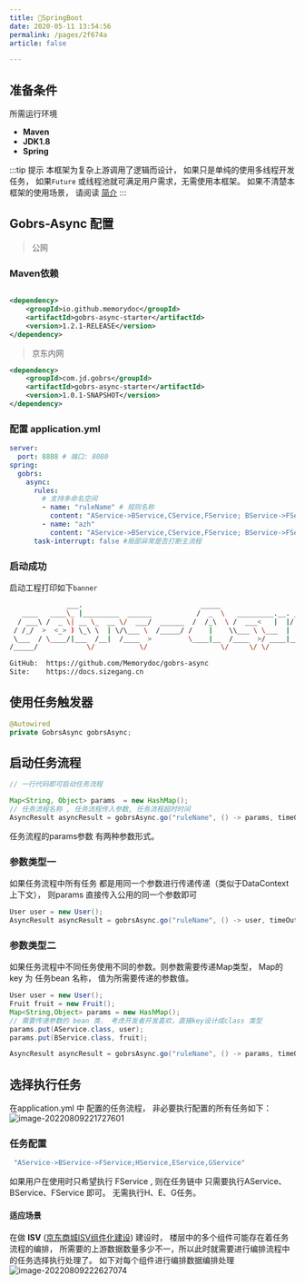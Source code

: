 ```yaml
---
title: 🌭SpringBoot 
date: 2020-05-11 13:54:56 
permalink: /pages/2f674a 
article: false

---
```


## 准备条件

所需运行环境

* **Maven**
* **JDK1.8**
* **Spring**

:::tip 提示
本框架为复杂上游调用了逻辑而设计， 如果只是单纯的使用多线程开发任务， 如果<code>Future</code> 或线程池就可满足用户需求，无需使用本框架。 如果不清楚本框架的使用场景，
请阅读 [简介](/pages/52d5c3 )
:::

## Gobrs-Async 配置

> 公网
### Maven依赖

```xml

<dependency>
    <groupId>io.github.memorydoc</groupId>
    <artifactId>gobrs-async-starter</artifactId>
    <version>1.2.1-RELEASE</version>
</dependency>

```

> 京东内网
```xml
<dependency>
    <groupId>com.jd.gobrs</groupId>
    <artifactId>gobrs-async-starter</artifactId>
    <version>1.0.1-SNAPSHOT</version>
</dependency>
```


### 配置 application.yml

```yaml
server:
  port: 8888 # 端口: 8080
spring:
  gobrs:
    async:
      rules:
        # 支持多命名空间
        - name: "ruleName" # 规则名称 
          content: "AService->BService,CService,FService; BService->FService,GService;"
        - name: "azh"
          content: "AService->BService,CService,FService; BService->FService,GService;"
      task-interrupt: false #局部异常是否打断主流程
```

### 启动成功
启动工程打印如下<code>banner</code>
```sh  
              ___.                             _____                               
   ____   ____\_ |_________  ______           /  _  \   _________.__. ____   ____  
  / ___\ /  _ \| __ \_  __ \/  ___/  ______  /  /_\  \ /  ___<   |  |/    \_/ ___\ 
 / /_/  >  <_> ) \_\ \  | \/\___ \  /_____/ /    |    \\___ \ \___  |   |  \  \___ 
 \___  / \____/|___  /__|  /____  >         \____|__  /____  >/ ____|___|  /\___  >
/_____/            \/           \/                  \/     \/ \/         \/     \/  :: Gobrs-Async ::                jdk (v1.8.0_251)

GitHub:  https://github.com/Memorydoc/gobrs-async
Site:    https://docs.sizegang.cn
```


## 使用任务触发器

```java 
@Autowired
private GobrsAsync gobrsAsync;
```

## 启动任务流程

```java 
// 一行代码即可启动任务流程

Map<String, Object> params  = new HashMap();
// 任务流程名称 , 任务流程传入参数, 任务流程超时时间 
AsyncResult asyncResult = gobrsAsync.go("ruleName", () -> params, timeOut);
```

任务流程的params参数 有两种参数形式。
### 参数类型一
如果任务流程中所有任务 都是用同一个参数进行传递传递（类似于DataContext 上下文）， 则params 直接传入公用的同一个参数即可
```java 
User user = new User();
AsyncResult asyncResult = gobrsAsync.go("ruleName", () -> user, timeOut);
```


### 参数类型二
如果任务流程中不同任务使用不同的参数。则参数需要传递Map类型， Map的key 为 任务bean 名称， 值为所需要传递的参数值。

```java 
User user = new User();
Fruit fruit = new Fruit();
Map<String,Object> params = new HashMap();
// 需要传递参数的 bean 类， 考虑开发者开发喜欢，直接key设计成class 类型
params.put(AService.class, user);
params.put(BService.class, fruit);

AsyncResult asyncResult = gobrsAsync.go("ruleName", () -> params, timeOut);
```


## 选择执行任务
在application.yml 中 配置的任务流程， 非必要执行配置的所有任务如下：
![image-20220809221727601](https://kevin-cloud-dubbo.oss-cn-beijing.aliyuncs.com/gobrs-async/image-20220809221727601.png)

### 任务配置
```yaml
 "AService->BService->FService;HService,EService,GService"
```
如果用户在使用时只希望执行 FService , 则在任务链中 只需要执行AService、BService、FService 即可。 无需执行H、E、G任务。

#### 适应场景
在做 **ISV**  ([京东商城ISV组件化建设](https://developer.51cto.com/article/712050.html))  建设时， 楼层中的多个组件可能存在着任务流程的编排， 所需要的上游数据数量多少不一，所以此时就需要进行编排流程中的任务选择执行处理了。
如下对每个组件进行编排数据编排处理
![image-20220809222627074](https://kevin-cloud-dubbo.oss-cn-beijing.aliyuncs.com/gobrs-async/image-20220809222627074.png)



